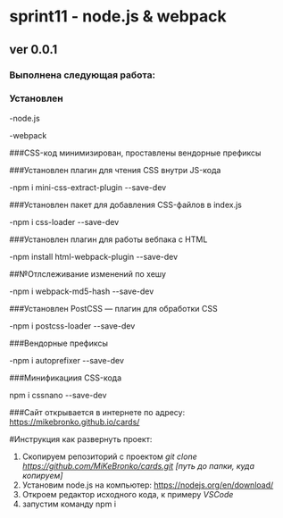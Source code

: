 # sprint11 - node.js & webpack
## ver 0.0.1

### Выполнена следующая работа:
### Установлен
 -node.js
 
 -webpack

###CSS-код минимизирован, проставлены вендорные префиксы

###Установлен плагин для чтения CSS внутри JS-кода

-npm i mini-css-extract-plugin --save-dev

###Установлен пакет для добавления CSS-файлов в index.js

-npm i css-loader --save-dev

###Установлен плагин для работы вебпака с HTML

-npm install html-webpack-plugin --save-dev

##№Отлслеживание изменений по хешу

-npm i webpack-md5-hash --save-dev

###Установлен PostCSS — плагин для обработки CSS

-npm i postcss-loader --save-dev

###Вендорные префиксы

-npm i autoprefixer --save-dev

###Минификациия CSS-кода

npm i cssnano --save-dev

###Сайт открывается в интернете по адресу: <https://mikebronko.github.io/cards/>

#Инструкция как развернуть проект:
1) Cкопируем репозиторий с проектом  *git clone <https://github.com/MiKeBronko/cards.git> [путь до папки, куда копируем]*
2) Установим  node.js на компьютер: <https://nodejs.org/en/download/>
3) Откроем редактор исходного кода, к примеру  *VSCode*
4) запустим команду npm i

